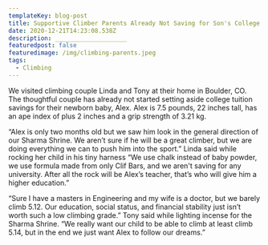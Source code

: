 ```yaml
---
templateKey: blog-post
title: Supportive Climber Parents Already Not Saving for Son's College Fund
date: 2020-12-21T14:23:08.538Z
description: ____________________
featuredpost: false
featuredimage: /img/climbing-parents.jpeg
tags:
  - Climbing
---
```

We visited climbing couple Linda and Tony at their home in Boulder, CO. The thoughtful couple has already not started setting aside college tuition savings for their newborn baby, Alex. Alex is 7.5 pounds, 22 inches tall, has an ape index of plus 2 inches and a grip strength of 3.21 kg.

“Alex is only two months old but we saw him look in the general direction of our Sharma Shrine. We aren’t sure if he will be a great climber, but we are doing everything we can to push him into the sport.” Linda said while rocking her child in his tiny harness “We use chalk instead of baby powder, we use formula made from only Clif Bars, and we aren't saving for any university. After all the rock will be Alex’s teacher, that’s who will give him a higher education.”

“Sure I have a masters in Engineering and my wife is a doctor, but we barely climb 5.12. Our education, social status, and financial stability just isn’t worth such a low climbing grade.” Tony said while lighting incense for the Sharma Shrine. “We really want our child to be able to climb at least climb 5.14, but in the end we just want Alex to follow our dreams.”
